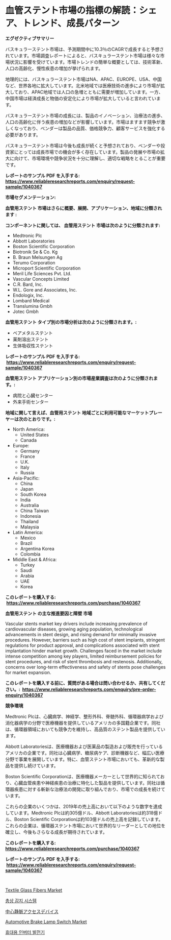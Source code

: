 <p><h1>血管ステント市場の指標の解読：シェア、トレンド、成長パターン</h1></p><p><strong>エグゼクティブサマリー</strong></p>
<p><p>バスキュラーステント市場は、予測期間中に10.3％のCAGRで成長すると予想されています。市場調査レポートによると、バスキュラーステント市場は様々な市場状況に影響を受けています。市場トレンドの簡単な概要としては、技術革新、人口の高齢化、慢性疾患の増加が挙げられます。</p><p>地理的には、バスキュラーステント市場はNA、APAC、EUROPE、USA、中国など、世界各地に拡大しています。北米地域では医療技術の進歩により市場が拡大しており、APAC地域では人口の急増とともに需要が増加しています。一方、中国市場は経済成長と物価の安定化により市場が拡大していると言われています。</p><p>バスキュラーステント市場の成長には、製品のイノベーション、治療法の進歩、人口の高齢化に伴う疾患の増加などが影響しています。市場はますます競争が激しくなっており、ベンダーは製品の品質、価格競争力、顧客サービスを強化する必要があります。</p><p>バスキュラーステント市場は今後も成長が続くと予想されており、ベンダーや投資家にとっては成長市場での機会が多く存在しています。製品の発展や市場の拡大に向けて、市場環境や競争状況を十分に理解し、適切な戦略をとることが重要です。</p></p>
<p><strong>レポートのサンプル PDF を入手する: <a href="https://www.reliableresearchreports.com/enquiry/request-sample/1040367">https://www.reliableresearchreports.com/enquiry/request-sample/1040367</a></strong></p>
<p><strong>市場セグメンテーション:</strong></p>
<p><strong> 血管用ステント 市場はさらに概要、展開、アプリケーション、地域に分類されます :</strong></p>
<p><strong>コンポーネントに関しては、 血管用ステント 市場は次のように分類されます: &nbsp;</strong></p>
<p><ul><li>Medtronic Plc</li><li>Abbott Laboratories</li><li>Boston Scientific Corporation</li><li>Biotronik Se & Co. Kg</li><li>B. Braun Melsungen Ag</li><li>Terumo Corporation</li><li>Microport Scientific Corporation</li><li>Meril Life Sciences Pvt. Ltd.</li><li>Vascular Concepts Limited</li><li>C.R. Bard, Inc.</li><li>W.L. Gore and Associates, Inc.</li><li>Endologix, Inc.</li><li>Lombard Medical</li><li>Translumina Gmbh</li><li>Jotec Gmbh</li></ul></p>
<p><strong> 血管用ステント タイプ別の市場分析は次のように分類されます。:</strong></p>
<p><ul><li>ベアメタルステント</li><li>薬剤溶出ステント</li><li>生体吸収性ステント</li></ul></p>
<p><strong>レポートのサンプル PDF を入手する: &nbsp;<a href="https://www.reliableresearchreports.com/enquiry/request-sample/1040367">https://www.reliableresearchreports.com/enquiry/request-sample/1040367</a></strong></p>
<p><strong> 血管用ステント アプリケーション別の市場産業調査は次のように分類されます。:</strong></p>
<p><ul><li>病院と心臓センター</li><li>外来手術センター</li></ul></p>
<p><strong>地域に関して言えば、血管用ステント 地域ごとに利用可能なマーケットプレーヤーは次のとおりです。:</strong></p>
<p><ul>
    <li>
        North America:
        <ul>
            <li>United States</li>
            <li>Canada</li>
        </ul>
    </li>
    <li>
        Europe:
        <ul>
            <li>Germany</li>
            <li>France</li>
            <li>U.K.</li>
            <li>Italy</li>
            <li>Russia</li>
        </ul>
    </li>
    <li>
        Asia-Pacific:
        <ul>
            <li>China</li>
            <li>Japan</li>
            <li>South Korea</li>
            <li>India</li>
            <li>Australia</li>
            <li>China Taiwan</li>
            <li>Indonesia</li>
            <li>Thailand</li>
            <li>Malaysia</li>
        </ul>
    </li>
    <li>
        Latin America:
        <ul>
            <li>Mexico</li>
            <li>Brazil</li>
            <li>Argentina Korea</li>
            <li>Colombia</li>
        </ul>
    </li>
    <li>
        Middle East & Africa:
        <ul>
            <li>Turkey</li>
            <li>Saudi</li>
            <li>Arabia</li>
            <li>UAE</li>
            <li>Korea</li>
        </ul>
    </li>
    </ul></p>
<p><strong>このレポートを購入する: &nbsp;<a href="https://www.reliableresearchreports.com/purchase/1040367">https://www.reliableresearchreports.com/purchase/1040367</a></strong></p>
<p><strong>血管用ステント の主な推進要因と障壁 市場</strong></p>
<p><p>Vascular stents market key drivers include increasing prevalence of cardiovascular diseases, growing aging population, technological advancements in stent design, and rising demand for minimally invasive procedures. However, barriers such as high cost of stent implants, stringent regulations for product approval, and complications associated with stent implantation hinder market growth. Challenges faced in the market include intense competition among key players, limited reimbursement policies for stent procedures, and risk of stent thrombosis and restenosis. Additionally, concerns over long-term effectiveness and safety of stents pose challenges for market expansion.</p></p>
<p><strong>このレポートを購入する前に、質問がある場合は問い合わせるか、共有してください。:&nbsp; <a href="https://www.reliableresearchreports.com/enquiry/pre-order-enquiry/1040367">https://www.reliableresearchreports.com/enquiry/pre-order-enquiry/1040367</a></strong></p>
<p><strong>競争環境</strong></p>
<p><p>Medtronic Plcは、心臓病学、神経学、整形外科、脊髄外科、循環器病学および消化器病学の分野で医療機器を提供しているアメリカの多国籍企業です。同社は、循環器領域においても競争力を維持し、高品質のステント製品を提供しています。</p><p>Abbott Laboratoriesは、医療機器および医薬品の製造および販売を行っているアメリカの企業です。同社は心臓病学、糖尿病ケア、診断機器など、幅広い医療分野で事業を展開しています。特に、血管ステント市場においても、革新的な製品を提供し続けています。</p><p>Boston Scientific Corporationは、医療機器メーカーとして世界的に知られており、心臓血管疾患や神経疾患の治療に特化した製品を提供しています。同社は循環器疾患に対する斬新な治療法の開発に取り組んでおり、市場での成長を続けています。</p><p>これらの企業のいくつかは、2019年の売上高において以下のような数字を達成しています。Medtronic Plcは約305億ドル、Abbott Laboratoriesは約318億ドル、Boston Scientific Corporationは約103億ドルの売上高を記録しています。これらの企業は、循環器ステント市場において世界的なリーダーとしての地位を確立し、今後もさらなる成長が期待されています。</p></p>
<p><strong>このレポートを購入する: &nbsp; <a href="https://www.reliableresearchreports.com/purchase/1040367">https://www.reliableresearchreports.com/purchase/1040367</a></strong></p>
<p><strong>レポートのサンプル PDF を入手する: &nbsp;<a href="https://www.reliableresearchreports.com/enquiry/request-sample/1040367">https://www.reliableresearchreports.com/enquiry/request-sample/1040367</a></strong><strong></strong></p>
<p>&nbsp;</p>
<p><p><a href="https://github.com/RichRobinson5/Market-Research-Report-List-4/blob/main/textile-glass-fibers-market.md">Textile Glass Fibers Market</a></p><p><a href="https://github.com/sougarounis/Market-Research-Report-List-3/blob/main/8821366100.md">총상 감지 시스템</a></p><p><a href="https://medium.com/@jacksonwiza1924/%E4%B8%AD%E5%BF%83%E9%9D%99%E8%84%88%E3%82%A2%E3%82%AF%E3%82%BB%E3%82%B9%E3%83%87%E3%83%90%E3%82%A4%E3%82%B9%E5%B8%82%E5%A0%B4-%E5%B8%82%E5%A0%B4cagr-%E5%B8%82%E5%A0%B4%E5%8B%95%E5%90%91-%E6%88%90%E9%95%B7%E6%88%A6%E7%95%A5%E3%81%AB%E5%AF%BE%E3%81%99%E3%82%8B%E3%82%A4%E3%83%B3%E3%82%B5%E3%82%A4%E3%83%88-cf91bdc12a47">中心静脈アクセスデバイス</a></p><p><a href="https://issuu.com/reportprime-2/docs/automotive-brake-lamp-switch-market-size-2030.pptx">Automotive Brake Lamp Switch Market</a></p><p><a href="https://github.com/vs2869dizt0/Market-Research-Report-List-1/blob/main/9927228101.md">휴대용 인버터 발전기</a></p></p>